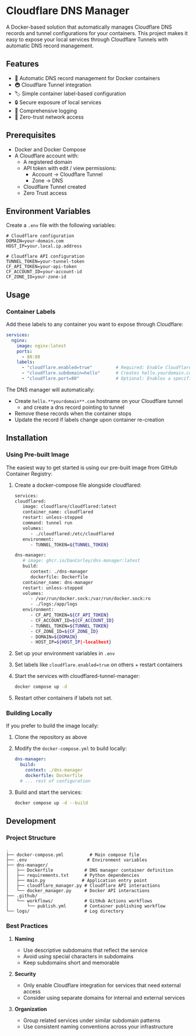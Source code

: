# Cloudflare DNS Manager

A Docker-based solution that automatically manages Cloudflare DNS records and tunnel configurations for your containers. This project makes it easy to expose your local services through Cloudflare Tunnels with automatic DNS record management.

## Features

- 🔄 Automatic DNS record management for Docker containers
- 🚇 Cloudflare Tunnel integration
- 🏷️ Simple container label-based configuration
- 🔒 Secure exposure of local services
- 📝 Comprehensive logging
- 🔌 Zero-trust network access

## Prerequisites

- Docker and Docker Compose
- A Cloudflare account with:
  - A registered domain
  - API token with edit / view permissions:
    - Account -> Cloudflare Tunnel
    - Zone -> DNS
  - Cloudflare Tunnel created
  - Zero Trust access

## Environment Variables

Create a `.env` file with the following variables:

```env
# Cloudflare configuration
DOMAIN=your-domain.com
HOST_IP=your.local.ip.address

# Cloudflare API configuration
TUNNEL_TOKEN=your-tunnel-token
CF_API_TOKEN=your-api-token
CF_ACCOUNT_ID=your-account-id
CF_ZONE_ID=your-zone-id
```

## Usage

### Container Labels

Add these labels to any container you want to expose through Cloudflare:

```yaml
services:
  nginx:
    image: nginx:latest
    ports:
      - 80:80
    labels:
      - "cloudflare.enabled=true"         # Required: Enable Cloudflare integration
      - "cloudflare.subdomain=hello"      # Creates hello.yourdomain.com
      - "cloudflare.port=80"              # Optional: Enables a specific port
```

The DNS manager will automatically:
- Create `hello.**yourdomain**.com` hostname on your Cloudflare tunnel
  - and create a dns record pointing to tunnel
- Remove these records when the container stops
- Update the record if labels change upon container re-creation


## Installation

### Using Pre-built Image

The easiest way to get started is using our pre-built image from GitHub Container Registry:

1. Create a docker-compose file alongside cloudflared:
   ```bash
   services:
   cloudflared:
      image: cloudflare/cloudflared:latest
      container_name: cloudflared
      restart: unless-stopped
      command: tunnel run
      volumes:
         - ./cloudflared:/etc/cloudflared
      environment:
         - TUNNEL_TOKEN=${TUNNEL_TOKEN}

   dns-manager:
      # image: ghcr.io/DanCorley/dns-manager:latest
      build:
         context: ./dns-manager
         dockerfile: Dockerfile
      container_name: dns-manager
      restart: unless-stopped
      volumes:
         - /var/run/docker.sock:/var/run/docker.sock:ro
         - ./logs:/app/logs
      environment:
         - CF_API_TOKEN=${CF_API_TOKEN}
         - CF_ACCOUNT_ID=${CF_ACCOUNT_ID}
         - TUNNEL_TOKEN=${TUNNEL_TOKEN}
         - CF_ZONE_ID=${CF_ZONE_ID}
         - DOMAIN=${DOMAIN}
         - HOST_IP=${HOST_IP|-localhost}
   ```

2. Set up your environment variables in `.env`

3. Set labels like `cloudflare.enabled=true` on others + restart containers

4. Start the services with cloudflared-tunnel-manager:
   ```bash
   docker compose up -d
   ```
5. Restart other containers if labels not set.

### Building Locally

If you prefer to build the image locally:

1. Clone the repository as above

2. Modify the `docker-compose.yml` to build locally:
   ```yaml
   dns-manager:
     build:
       context: ./dns-manager
       dockerfile: Dockerfile
     # ... rest of configuration
   ```

3. Build and start the services:
   ```bash
   docker compose up -d --build
   ```

## Development

### Project Structure

```
.
├── docker-compose.yml          # Main compose file
├── .env                       # Environment variables
├── dns-manager/
│   ├── Dockerfile            # DNS manager container definition
│   ├── requirements.txt      # Python dependencies
│   ├── main.py              # Application entry point
│   ├── cloudflare_manager.py # Cloudflare API interactions
│   └── docker_manager.py     # Docker API interactions
├── .github/
│   └── workflows/            # GitHub Actions workflows
│       └── publish.yml       # Container publishing workflow
└── logs/                     # Log directory
```


### Best Practices

1. **Naming**
   - Use descriptive subdomains that reflect the service
   - Avoid using special characters in subdomains
   - Keep subdomains short and memorable

2. **Security**
   - Only enable Cloudflare integration for services that need external access
   - Consider using separate domains for internal and external services

3. **Organization**
   - Group related services under similar subdomain patterns
   - Use consistent naming conventions across your infrastructure
